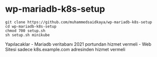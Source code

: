 # wp-mariadb-k8s-setup

```
git clone https://github.com/muhammedsaidkaya/wp-mariadb-k8s-setup
cd wp-mariadb-k8s-setup
chmod 700 setup.sh
sh setup.sh minikube
```

Yapılacaklar
	-	Mariadb veritabanı 2021 portundan hizmet vermeli
    -	Web Sitesi sadece k8s.example.com adresinden hizmet vermeli



